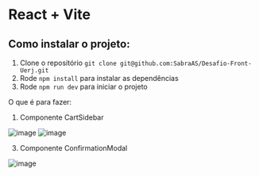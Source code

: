 # React + Vite

## Como instalar o projeto:

1. Clone o repositório `git clone git@github.com:SabraAS/Desafio-Front-Uerj.git`
2. Rode `npm install` para instalar as dependências
3. Rode `npm run dev` para iniciar o projeto


O que é para fazer:

1. Componente CartSidebar

![image](https://github.com/user-attachments/assets/76d85e23-1c8f-4f95-8b8b-c2273cc51a01)
![image](https://github.com/user-attachments/assets/13d83a90-b3f7-4dea-acc6-381f7b129a2c)

3. Componente ConfirmationModal

![image](https://github.com/user-attachments/assets/85a98b5c-1a45-493b-b631-62fd0d3e10a1)
